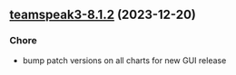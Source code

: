

## [teamspeak3-8.1.2](https://github.com/truecharts/charts/compare/teamspeak3-8.1.1...teamspeak3-8.1.2) (2023-12-20)

### Chore

- bump patch versions on all charts for new GUI release
  
  